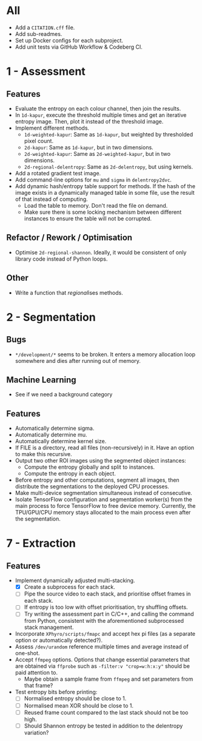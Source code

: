 # All
- Add a `CITATION.cff` file.
- Add sub-readmes.
- Set up Docker configs for each subproject.
- Add unit tests via GitHub Workflow & Codeberg CI.


# 1 - Assessment

## Features
- Evaluate the entropy on each colour channel, then join the results.
- In `1d-kapur`, execute the threshold multiple times and get an iterative
  entropy image. Then, plot it instead of the threshold image.
- Implement different methods.
  - `1d-weighted-kapur`: Same as `1d-kapur`, but weighted by thresholded pixel
    count.
  - `2d-kapur`: Same as `1d-kapur`, but in two dimensions.
  - `2d-weighted-kapur`: Same as `2d-weighted-kapur`, but in two dimensions.
  - `2d-regional-delentropy`: Same as `2d-delentropy`, but using kernels.
- Add a rotated gradient test image.
- Add command-line options for `mu` and `sigma` in `delentropy2dvc`.
- Add dynamic hash/entropy table support for methods. If the hash of the image
  exists in a dynamically managed table in some file, use the result of that
  instead of computing.
  - Load the table to memory. Don't read the file on demand.
  - Make sure there is some locking mechanism between different instances to
    ensure the table will not be corrupted.

## Refactor / Rework / Optimisation
- Optimise `2d-regional-shannon`. Ideally, it would be consistent of only
  library code instead of Python loops.

## Other
- Write a function that *regional*ises methods.


# 2 - Segmentation

## Bugs
- `*/development/*` seems to be broken. It enters a memory allocation loop
  somewhere and dies after running out of memory.

## Machine Learning
- See if we need a background category

## Features
- Automatically determine sigma.
- Automatically determine mu.
- Automatically determine kernel size.
- If FILE is a directory, read all files (non-recursively) in it. Have an option
  to make this recursive.
- Output two other ROI images using the segmented object instances:
  - Compute the entropy globally and split to instances.
  - Compute the entropy in each object.
- Before entropy and other computations, segment all images, then distribute the
  segmentations to the deployed CPU processes.
- Make multi-device segmentation simultaneous instead of consecutive.
- Isolate TensorFlow configuration and segmentation worker(s) from the main
  process to force TensorFlow to free device memory. Currently, the TPU/GPU/CPU
  memory stays allocated to the main process even after the segmentation.


# 7 - Extraction

## Features
- Implement dynamically adjusted multi-stacking.
  - [X] Create a subprocess for each stack.
  - [ ] Pipe the source video to each stack, and prioritise offset frames in each
    stack.
  - [ ] If entropy is too low with offset prioritisation, try shuffling offsets.
  - [ ] Try writing the assessment part in C/C++, and calling the command from
    Python, consistent with the aforementioned subprocessed stack management.
- Incorporate `XPhyro/scripts/fmapc` and accept hex pi files (as a separate
  option or automatically detected?).
- Assess `/dev/urandom` reference multiple times and average instead of
  one-shot.
- Accept `ffmpeg` options. Options that change essential parameters that are
  obtained via `ffprobe` such as `-filter:v "crop=w:h:x:y"` should be paid
  attention to.
  - Maybe obtain a sample frame from `ffmpeg` and set parameters from that
    frame?
- Test entropy bits before printing:
  - [ ] Normalised entropy should be close to 1.
  - [ ] Normalised mean XOR should be close to 1.
  - [ ] Reused frame count compared to the last stack should not be too high.
  - [ ] Should Shannon entropy be tested in addition to the delentropy variation?
